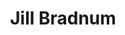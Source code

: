 ---
layout: supervisor
title: Jill Bradnum
available: true
email: jill.bradnum@northumbria.ac.uk
office_hours: |-
  Monday 11-12
  Thursday 11-12
research_group: Digital Learning Laboratory
research_themes:
  - Web Design and Development
additional_keywords:
  - Information Management
  - Web Services
technologies_languages:
  - HTML/CSS
  - Use Case
  - Interviews
additional_details: "Interests: e-learning and e-training. Education. Use of the
  web. Web systems - can be mobile too."
---